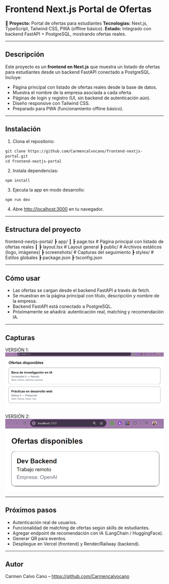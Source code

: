 # Frontend Next.js Portal de Ofertas

🚀 **Proyecto:** Portal de ofertas para estudiantes
**Tecnologías:** Next.js, TypeScript, Tailwind CSS, PWA (offline básico).
**Estado:** Integrado con backend FastAPI + PostgreSQL, mostrando ofertas reales.

---

## Descripción

Este proyecto es un **frontend en Next.js** que muestra un listado de ofertas para estudiantes desde un backend FastAPI conectado a PostgreSQL.
Incluye:

* Página principal con listado de ofertas reales desde la base de datos.
* Muestra el nombre de la empresa asociada a cada oferta.
* Páginas de login y registro (UI, sin backend de autenticación aún).
* Diseño responsive con Tailwind CSS.
* Preparado para PWA (funcionamiento offline básico).

---

## Instalación

1. Clona el repositorio:

```
git clone https://github.com/Carmencalvocano/frontend-nextjs-portal.git
cd frontend-nextjs-portal
```

2. Instala dependencias:

```
npm install
```

3. Ejecuta la app en modo desarrollo:

```
npm run dev
```

4. Abre [http://localhost:3000](http://localhost:3000) en tu navegador.

---

## Estructura del proyecto

frontend-nextjs-portal/
 ┣ app/
 ┃ ┣ page.tsx         # Página principal con listado de ofertas reales
 ┃ ┣ layout.tsx       # Layout general
 ┣ public/            # Archivos estáticos (logo, imágenes)
 ┣ screenshots/       # Capturas del seguimiento
 ┣ styles/            # Estilos globales
 ┣ package.json
 ┣ tsconfig.json

---

## Cómo usar

* Las ofertas se cargan desde el backend FastAPI a través de fetch.
* Se muestran en la página principal con título, descripción y nombre de la empresa.
* Backend FastAPI está conectado a PostgreSQL.
* Próximamente se añadirá: autenticación real, matching y recomendación IA.

---

## Capturas

VERSIÓN 1:
![Listado de ofertas](screenshots/Version1_Show_offers_basic_2025-09-30.png)

VERSIÓN 2:
![Listado de ofertas CONEXIÓN CON API](screenshots/Version2_Show_offers_basic_2025-10-01.png)


---

## Próximos pasos

* Autenticación real de usuarios.
* Funcionalidad de matching de ofertas según skills de estudiantes.
* Agregar endpoint de recomendación con IA (LangChain / HuggingFace).
* Generar QR para eventos.
* Despliegue en Vercel (frontend) y Render/Railway (backend).

---

## Autor

Carmen Calvo Cano – https://github.com/Carmencalvocano

